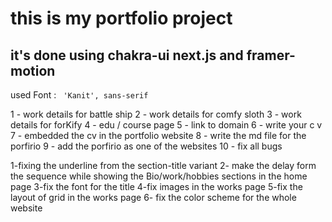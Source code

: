# this is my portfolio project

## it's done using chakra-ui next.js and framer-motion

used Font : ` 'Kanit', sans-serif`

<!-- Todo -->

1 - work details for battle ship
2 - work details for comfy sloth
3 - work details for forKify
4 - edu / course page
5 - link to domain
6 - write your c v
7 - embedded the cv in the portfolio website
8 - write the md file for the porfirio
9 - add the porfirio as one of the websites
10 - fix all bugs

<!-- bugs to be fixed  -->

1-fixing the underline from the section-title variant
2- make the delay form the sequence while showing the Bio/work/hobbies sections in the home page
3-fix the font for the title
4-fix images in the works page
5-fix the layout of grid in the works page
6- fix the color scheme for the whole website
